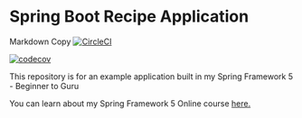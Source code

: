# Spring Boot Recipe Application

Markdown
Copy
[![CircleCI](https://circleci.com/gh/dgerontopoulos/spring5-mysql-recipe-app.svg?style=svg)](https://circleci.com/gh/dgerontopoulos/spring5-mysql-recipe-app)

[![codecov](https://codecov.io/gh/dgerontopoulos/spring5-mysql-recipe-app/branch/master/graph/badge.svg?token=z3uz0DyKaR)](https://codecov.io/gh/dgerontopoulos/spring5-mysql-recipe-app)

This repository is for an example application built in my Spring Framework 5 - Beginner to Guru

You can learn about my Spring Framework 5 Online course [here.](http://courses.springframework.guru/p/spring-framework-5-begginer-to-guru/?product_id=363173)
